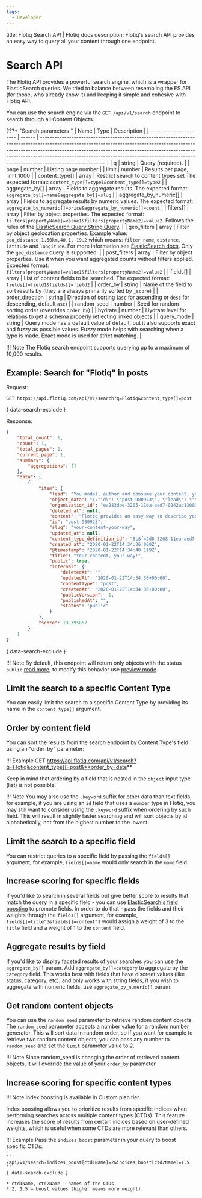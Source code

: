 ```yaml
---
tags:
  - Developer
---
```


title: Flotiq Search API | Flotiq docs
description: Flotiq's search API provides an easy way to query all your content through one endpoint.

# Search API

The Flotiq API provides a powerful search engine, which is a wrapper for ElasticSearch queries. We tried to balance between resembling the ES API (for those, who already know it) and keeping it simple and cohesive with Flotiq API.

You can use the search engine via the `GET /api/v1/search` endpoint to search through all Content Objects.

???+ "Search parameters "
    | Name                   | Type   | Description                                                                                                                                                                                                                                                                                                                                         |
    | ---------------------- | ------ | --------------------------------------------------------------------------------------------------------------------------------------------------------------------------------------------------------------------------------------------------------------------------------------------------------------------------------------------------- |
    | q                      | string | Query (required).                                                                                                                                                                                                                                                                                                                                   |
    | page                   | number | Listing page number                                                                                                                                                                                                                                                                                                                                 |
    | limit                  | number | Results per page, limit 1000                                                                                                                                                                                                                                                                                                                        |
    | content_type[]         | array  | Restrict search to content types set  The expected format: `content_type[]=type1&content_type[]=type2`                                                                                                                                                                                                                                              |
    | aggregate_by[]         | array  | Fields to aggregate results. The expected format: `aggregate_by[]=name&aggregate_by[]=slug`                                                                                                                                                                                                                                                         |
    | aggregate_by_numeric[] | array  | Fields to aggregate results by numeric values. The expected format: `aggregate_by_numeric[]=price&aggregate_by_numeric[]=count`                                                                                                                                                                                                                     |
    | filters[]              | array  | Filter by object properties. The expected format: `filters[propertyName]=value1&filters[propertyName2]=value2`. Follows the rules of the [ElasticSearch Query String Query](https://www.elastic.co/guide/en/elasticsearch/reference/current/query-dsl-query-string-query.html).                                                                                                                                                                   |
    | geo_filters            | array  | Filter by object geolocation properties. Example value: `geo_distance,1.50km,40.1,-19.2` which means: `filter name`, `distance`, `latitude` and `longitude`. For more information see [ElasticSearch docs](https://www.elastic.co/guide/en/elasticsearch/reference/current/query-dsl-geo-distance-query.html). Only the `geo_distance` query is supported.                                                                                        |
    | post_filters           | array  | Filter by object properties. Use it when you want aggregated counts without filters applied. Expected format: `filters[propertyName]=value1&filters[propertyName2]=value2`                                                                                                                                                                          |
    | fields[]               | array  | List of content fields to be searched. The expected format: `fields[]=field1&fields[]=field2`                                                                                                                                                                                                                                                       |
    | order_by               | string | Name of the field to sort results by (they are always primarily sorted by `_score`)                                                                                                                                                                                                                                                                 |
    | order_direction        | string | Direction of sorting (`asc` for ascending or `desc` for descending, default `asc`)                                                                                                                                                                                                                                                                  |
    | random_seed            | number | Seed for random sorting order (overrides `order_by`)                                                                                                                                                                                                                                                                                                |
    | hydrate                | number | Hydrate level for relations to get a schema properly reflecting linked objects                                                                                                                                                                                                                                                                      |
    | query_mode             | string | Query mode has a default value of default, but it also supports exact and fuzzy as possible values. Fuzzy mode helps with searching when a typo is made. Exact mode is used for strict matching.                                                                                                                                                    |

!!! Note
    The Flotiq search endpoint supports querying up to a maximum of 10,000 results.

## Example: Search for "Flotiq" in posts
Request:
```
GET https://api.flotiq.com/api/v1/search?q=Flotiq&content_type[]=post
```
{ data-search-exclude }
    
Response:
```json
{
    "total_count": 1,
    "count": 1,
    "total_pages": 1,
    "current_page": 1,
    "summary": {
        "aggregations": []
    },
    "data": [
        {
            "item": {
                "lead": "You model, author and consume your content, your way. Flotiq is an API-first CMS that takes care of hosting, securing and scaling to guarantee your content is always on.",
                "object_data": "{\"id\": \"post-900923\", \"lead\": \"You model, author and consume your content, your way. Flotiq is an API-first CMS that takes care of hosting, securing and scaling to guarantee your content is always on.\", \"slug\": \"your-content-your-way\", \"title\": \"Your content, your way!\", \"public\": true, \"content\": \"Flotiq provides an easy way to describe your content, populate your system with large amounts of data and consume it.\", \"internal\": {\"createdAt\": \"2020-01-22T14:34:36+00:00\", \"deletedAt\": \"\", \"updatedAt\": \"2020-01-22T14:34:36+00:00\", \"contentType\": \"post\"}}",
                "organization_id": "ea283dbe-3205-11ea-aed7-0242ac130003",
                "deleted_at": null,
                "content": "Flotiq provides an easy way to describe your content, populate your system with large amounts of data and consume it.",
                "id": "post-900923",
                "slug": "your-content-your-way",
                "updated_at": null,
                "content_type_definition_id": "6c8f42d8-3208-11ea-aed7-0242ac130003",
                "created_at": "2020-01-22T14:34:36.000Z",
                "@timestamp": "2020-01-22T14:34:40.119Z",
                "title": "Your content, your way!",
                "public": true,
                "internal": {
                    "deletedAt": "",
                    "updatedAt": "2020-01-22T14:34:36+00:00",
                    "contentType": "post",
                    "createdAt": "2020-01-22T14:34:36+00:00",
                    "publicVersion": -1,
                    "publishedAt": "",
                    "status": "public"
                }
            },
            "score": 19.395857
        }
    ]
}
```
{ data-search-exclude }

!!! Note
    By default, this endpoint will return only objects with the status `public` [read more](/docs/API/draft-public/draft-public),
    to modify this behavior use [preview mode](/docs/API/draft-public/draft-public/#preview-mode).

## Limit the search to a specific Content Type

You can easily limit the search to a specific Content Type by providing its name in the `content_type[]` argument.

## Order by content field

You can sort the results from the search endpoint by Content Type's field using an "order_by" parameter:

!!! Example
    GET https://api.flotiq.com/api/v1/search?q=Flotiq&content_type[]=post&**order_by=date**

Keep in mind that ordering by a field that is nested in the `object` input type (list) is not possible.

!!! Note
    You may also use the `.keyword` suffix for other data than text fields, for example, if you are using an `id` field that uses a `number` type in Flotiq, you may still want to consider using the `.keyword` suffix when ordering by such field. This will result in slightly faster searching and will sort objects by id alphabetically, not from the highest number to the lowest.

## Limit the search to a specific field

You can restrict queries to a specific field by passing the `fields[]` argument, for example, `fields[]=name` would only search in the `name` field.

## Increase scoring for specific fields

If you'd like to search in several fields but give better score to results that match the query in a specific field - you can use [ElasticSearch's field boosting](https://www.elastic.co/guide/en/elasticsearch/reference/7.6/query-dsl-query-string-query.html#query-string-multi-field) to promote fields. In order to do that - pass the fields and their weights through the `fields[]` argument, for example, `fields[]=title^3&fields[]=content^1` would assign a weight of 3 to the `title` field and a weight of 1 to the `content` field.

## Aggregate results by field

If you'd like to display faceted results of your searches you can use the `aggregate_by[]` param. Add `aggregate_by[]=category` to aggregate by the `category` field. This works best with fields that have discreet values (like status, category, etc), and only works with string fields, if you wish to aggregate with numeric fields, use `aggregate_by_numeric[]` param.

## Get random content objects

You can use the `random_seed` parameter to retrieve random content objects. The `random_seed` parameter accepts a number value for a random number generator. This will sort data in random order, so if you want for example to retrieve two random content objects, you can pass any number to `random_seed` and set the `limit` parameter value to 2.

!!! Note
    Since random_seed is changing the order of retrieved content objects, it will override the value of your `order_by` parameter.

## Increase scoring for specific content types

!!! Note
    Index boosting is available in Custom plan tier.

Index boosting allows you to prioritize results from specific indices when performing searches across multiple content types (CTDs). This feature increases the score of results from certain indices based on user-defined weights, which is useful when some CTDs are more relevant than others.

!!! Example
    Pass the `indices_boost` parameter in your query to boost specific CTDs:

    ```
    /api/v1/search?indices_boost[ctd1Name]=2&indices_boost[ctd2Name]=1.5
    ```
    { data-search-exclude }

    * ctd1Name, ctd2Name – names of the CTDs.
    * 2, 1.5 – boost values (higher means more weight)

